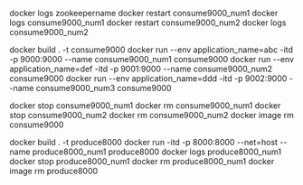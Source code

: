 
docker logs zookeepername
docker restart consume9000_num1
docker logs consume9000_num1
docker restart consume9000_num2
docker logs consume9000_num2

docker build . -t consume9000
docker run --env application_name=abc -itd -p 9000:9000 --name consume9000_num1 consume9000
docker run --env application_name=def -itd -p 9001:9000 --name consume9000_num2 consume9000
docker run --env application_name=ddd -itd -p 9002:9000 --name consume9000_num3 consume9000

docker stop consume9000_num1
docker rm consume9000_num1
docker stop consume9000_num2
docker rm consume9000_num2
docker image rm consume9000

docker build . -t produce8000
docker run -itd -p 8000:8000 --net=host --name produce8000_num1 produce8000
docker logs produce8000_num1
docker stop produce8000_num1
docker rm produce8000_num1
docker image rm produce8000